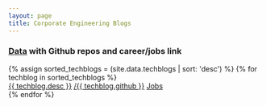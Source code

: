 ```yaml
---
layout: page
title: Corporate Engineering Blogs
---
```


### [Data](https://github.com/griffio/griffio.github.io/blob/master/_data/techblogs.csv) with Github repos and career/jobs link 
<section class="techblogs-flex-layout">
<div class="flex-container">
{% assign sorted_techblogs = (site.data.techblogs | sort: 'desc') %}
{% for techblog in sorted_techblogs %}
<div class="DataSpec"><a class="DataSpec-blog" href="{{ techblog.url }}">{{ techblog.desc }}</a>
<a class="DataSpec-repo" href="https://github.com/{{ techblog.github }}"><span class="octicon-mark-github small-octicon"></span>/{{ techblog.github }}</a>
<a class="DataSpec-jobs" href="{{ techblog.jobs }}">Jobs</a> 
<span style="display: none">{{ techblog.languages }}</span>
</div>
{% endfor %}
</div>
</section>
